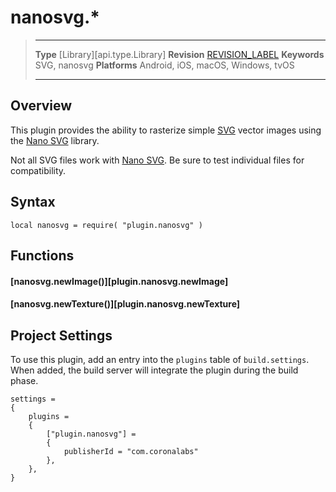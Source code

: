 # nanosvg.*

> --------------------- ------------------------------------------------------------------------------------------
> __Type__				[Library][api.type.Library]
> __Revision__			[REVISION_LABEL](REVISION_URL)
> __Keywords__			SVG, nanosvg
> __Platforms__			Android, iOS, macOS, Windows, tvOS
> --------------------- ------------------------------------------------------------------------------------------


## Overview

This plugin provides the ability to rasterize simple [SVG](https://en.wikipedia.org/wiki/Scalable_Vector_Graphics) vector images using the [Nano SVG](https://github.com/memononen/nanosvg) library.

<div class="docs-tip-outer docs-tip-color-alert">
<div class="docs-tip-inner-left">
<div class="fa fa-exclamation-circle" style="font-size: 35px;"></div>
</div>
<div class="docs-tip-inner-right">

Not all SVG files work with [Nano SVG](https://github.com/memononen/nanosvg). Be sure to test individual files for compatibility.

</div>
</div>


## Syntax

	local nanosvg = require( "plugin.nanosvg" )


## Functions

#### [nanosvg.newImage()][plugin.nanosvg.newImage]
#### [nanosvg.newTexture()][plugin.nanosvg.newTexture]


## Project Settings

To use this plugin, add an entry into the `plugins` table of `build.settings`. When added, the build server will integrate the plugin during the build phase.

``````{ brush="lua" gutter="false" first-line="1" highlight="[5,6,7,8]" }
settings =
{
	plugins =
	{
		["plugin.nanosvg"] =
		{
			publisherId = "com.coronalabs"
		},
	},
}
``````
